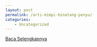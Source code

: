 ```yaml
---
layout: post
permalink: /arti-mimpi-binatang-penyu/
categories:
    - Uncategorized
---
```


[Baca Selengkapnya](/02)